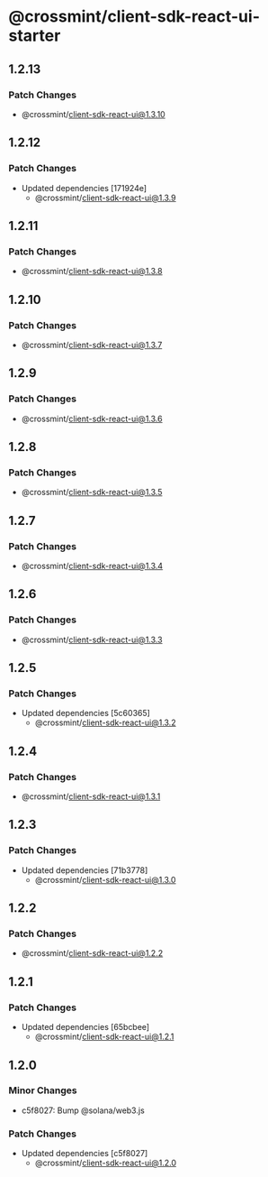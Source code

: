 # @crossmint/client-sdk-react-ui-starter

## 1.2.13

### Patch Changes

-   @crossmint/client-sdk-react-ui@1.3.10

## 1.2.12

### Patch Changes

-   Updated dependencies [171924e]
    -   @crossmint/client-sdk-react-ui@1.3.9

## 1.2.11

### Patch Changes

-   @crossmint/client-sdk-react-ui@1.3.8

## 1.2.10

### Patch Changes

-   @crossmint/client-sdk-react-ui@1.3.7

## 1.2.9

### Patch Changes

-   @crossmint/client-sdk-react-ui@1.3.6

## 1.2.8

### Patch Changes

-   @crossmint/client-sdk-react-ui@1.3.5

## 1.2.7

### Patch Changes

-   @crossmint/client-sdk-react-ui@1.3.4

## 1.2.6

### Patch Changes

-   @crossmint/client-sdk-react-ui@1.3.3

## 1.2.5

### Patch Changes

-   Updated dependencies [5c60365]
    -   @crossmint/client-sdk-react-ui@1.3.2

## 1.2.4

### Patch Changes

-   @crossmint/client-sdk-react-ui@1.3.1

## 1.2.3

### Patch Changes

-   Updated dependencies [71b3778]
    -   @crossmint/client-sdk-react-ui@1.3.0

## 1.2.2

### Patch Changes

-   @crossmint/client-sdk-react-ui@1.2.2

## 1.2.1

### Patch Changes

-   Updated dependencies [65bcbee]
    -   @crossmint/client-sdk-react-ui@1.2.1

## 1.2.0

### Minor Changes

-   c5f8027: Bump @solana/web3.js

### Patch Changes

-   Updated dependencies [c5f8027]
    -   @crossmint/client-sdk-react-ui@1.2.0
